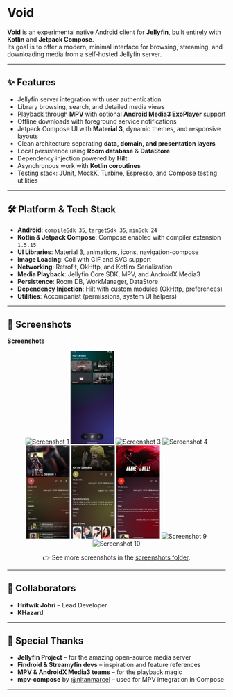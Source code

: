 # Void

**Void** is an experimental native Android client for **Jellyfin**, built entirely with **Kotlin** and **Jetpack Compose**.  
Its goal is to offer a modern, minimal interface for browsing, streaming, and downloading media from a self-hosted Jellyfin server.

---

## ✨ Features

- Jellyfin server integration with user authentication
- Library browsing, search, and detailed media views
- Playback through **MPV** with optional **Android Media3 ExoPlayer** support
- Offline downloads with foreground service notifications
- Jetpack Compose UI with **Material 3**, dynamic themes, and responsive layouts
- Clean architecture separating **data, domain, and presentation layers**
- Local persistence using **Room database** & **DataStore**
- Dependency injection powered by **Hilt**
- Asynchronous work with **Kotlin coroutines**
- Testing stack: JUnit, MockK, Turbine, Espresso, and Compose testing utilities

---

## 🛠️ Platform & Tech Stack

- **Android**: `compileSdk 35`, `targetSdk 35`, `minSdk 24`
- **Kotlin & Jetpack Compose**: Compose enabled with compiler extension `1.5.15`
- **UI Libraries**: Material 3, animations, icons, navigation-compose
- **Image Loading**: Coil with GIF and SVG support
- **Networking**: Retrofit, OkHttp, and Kotlinx Serialization
- **Media Playback**: Jellyfin Core SDK, MPV, and AndroidX Media3
- **Persistence**: Room DB, WorkManager, DataStore
- **Dependency Injection**: Hilt with custom modules (OkHttp, preferences)
- **Utilities**: Accompanist (permissions, system UI helpers)

---

## 📸 Screenshots

<p align="left">
  <strong>Screenshots</strong>
</p>
<p align="center">
  <img src="https://github.com/hritwikjohri/Void-for-jellyfin/blob/main/screenshots/Screenshot_20250818_011221.png?raw=true" alt="Screenshot 1" width="100"/>
  <img src="https://github.com/hritwikjohri/Void-for-jellyfin/blob/main/screenshots/Screenshot_20250818_011901.png?raw=true" alt="Screenshot 2" width="100"/>
  <img src="https://github.com/hritwikjohri/Void-for-jellyfin/blob/main/screenshots/Screenshot_20250818_011952.png?raw=true" alt="Screenshot 3" width="100"/>
  <img src="https://github.com/hritwikjohri/Void-for-jellyfin/blob/main/screenshots/Screenshot_20250818_012425.png?raw=true" alt="Screenshot 4" width="100"/>
  <img src="https://github.com/hritwikjohri/Void-for-jellyfin/blob/main/screenshots/Screenshot_20250818_012433.png?raw=true" alt="Screenshot 5" width="100"/>
  <img src="https://github.com/hritwikjohri/Void-for-jellyfin/blob/main/screenshots/Screenshot_20250818_012453.png?raw=true" alt="Screenshot 7" width="100"/>
  <img src="https://github.com/hritwikjohri/Void-for-jellyfin/blob/main/screenshots/Screenshot_20250818_012555.png?raw=true" alt="Screenshot 8" width="100"/>
  <img src="https://github.com/hritwikjohri/Void-for-jellyfin/blob/main/screenshots/Screenshot_20250818_012725.png?raw=true" alt="Screenshot 9" width="100"/>
  <img src="https://github.com/hritwikjohri/Void-for-jellyfin/blob/main/screenshots/Screenshot_20250818_012845.png?raw=true" alt="Screenshot 10" width="100"/>
</p>
<p align="center">
  👉 See more screenshots in the <a href="https://github.com/hritwikjohri/Void-for-jellyfin/tree/main/screenshots">screenshots folder</a>.
</p>

---

## 🤝 Collaborators

- **Hritwik Johri** – Lead Developer  
- **KHazard**

---

## 🙌 Special Thanks

- **Jellyfin Project** – for the amazing open-source media server  
- **Findroid & Streamyfin devs** – inspiration and feature references  
- **MPV & AndroidX Media3 teams** – for the playback magic  
- **mpv-compose** by [@nitanmarcel](https://central.sonatype.com/artifact/dev.marcelsoftware.mpvcompose/mpv-compose) – used for MPV integration in Compose  

---
